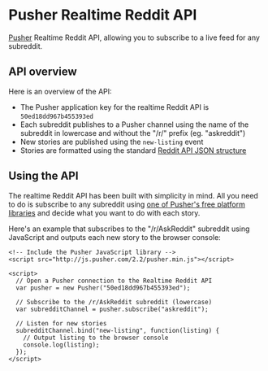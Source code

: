 # Pusher Realtime Reddit API

[Pusher](http://pusher.com) Realtime Reddit API, allowing you to subscribe to a live feed for any subreddit.


## API overview

Here is an overview of the API:

- The Pusher application key for the realtime Reddit API is `50ed18dd967b455393ed`
- Each subreddit publishes to a Pusher channel using the name of the subreddit in lowercase and without the "/r/" prefix (eg. "askreddit")
- New stories are published using the `new-listing` event
- Stories are formatted using the standard [Reddit API JSON structure](https://github.com/reddit/reddit/wiki/JSON#link-implements-votable--created)


## Using the API

The realtime Reddit API has been built with simplicity in mind. All you need to do is subscribe to any subreddit using [one of Pusher's free platform libraries](http://pusher.com/docs/libraries) and decide what you want to do with each story.

Here's an example that subscribes to the "/r/AskReddit" subreddit using JavaScript and outputs each new story to the browser console:

```
<!-- Include the Pusher JavaScript library -->
<script src="http://js.pusher.com/2.2/pusher.min.js"></script>

<script>
  // Open a Pusher connection to the Realtime Reddit API
  var pusher = new Pusher("50ed18dd967b455393ed");

  // Subscribe to the /r/AskReddit subreddit (lowercase)
  var subredditChannel = pusher.subscribe("askreddit");

  // Listen for new stories
  subredditChannel.bind("new-listing", function(listing) {
    // Output listing to the browser console
    console.log(listing);
  });
</script>
```